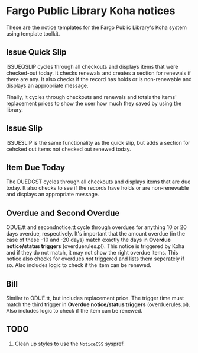 # Fargo Public Library Koha notices

These are the notice templates for the Fargo Public Library's Koha system using template toolkit. 

## Issue Quick Slip

ISSUEQSLIP cycles through all checkouts and displays items that were checked-out today. It checks renewals and creates a section for renewals if there are any. It also checks if the record has holds or is non-renewable and displays an appropriate message.

Finally, it cycles through checkouts and renewals and totals the items' replacement prices to show the user how much they saved by using the library.

## Issue Slip

ISSUESLIP is the same functionality as the quick slip, but adds a section for cehcked out items not checked out renewed today.

## Item Due Today

The DUEDGST cycles through all checkouts and displays items that are due today. It also checks to see if the records have holds or are non-renewable and displays an appropriate message.

## Overdue and Second Overdue

ODUE.tt and secondnotice.tt cycle through overdues for anything 10 or 20 days overdue, respectively. It's important that the amount overdue (in the case of these -10 and -20 days) match exactly the days in **Overdue notice/status triggers** (overduerules.pl). This notice is triggered by Koha and if they do not match, it may not show the right overdue items. This notice also checks for overdues *not* triggered and lists them seperately if so. Also includes logic to check if the item can be renewed.

## Bill

Similar to ODUE.tt, but includes replacement price. The trigger time must match the third trigger in **Overdue notice/status triggers** (overduerules.pl). Also includes logic to check if the item can be renewed.

## TODO

1. Clean up styles to use the ```NoticeCSS``` syspref.
